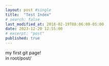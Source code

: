 ```yaml
---
layout: post #single
title:  "Test Index"
# search: false
last_modified_at: 2018-02-19T08:06:00-05:00
date: 2023-12-20 12:55:00
# excerpt: "post"
published: true
---
```


my first git page!
<br />
in root/post/